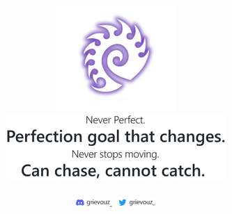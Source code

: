<p align="center" style="line-height:1.8rem">
    <img src="https://raw.githubusercontent.com/grievouz/grievouz/main/img/zerg-icon.png">
    <br>
    <picture>
        <source media="(prefers-color-scheme: dark)" srcset="https://raw.githubusercontent.com/grievouz/grievouz/main/img/quote-dark.svg">
        <source  media="(prefers-color-scheme: light)" srcset="https://raw.githubusercontent.com/grievouz/grievouz/main/img/quote-light.svg">
        <img src="https://raw.githubusercontent.com/grievouz/grievouz/main/img/quote-light.svg">
    </picture>
</p>
<div align="center">
    <br>
    <a href="https://discordapp.com/users/240530818475229184" target="_blank">
        <picture>
            <source media="(prefers-color-scheme: dark)" srcset="https://raw.githubusercontent.com/grievouz/grievouz/main/img/discord-dark.svg">
            <source  media="(prefers-color-scheme: light)" srcset="https://raw.githubusercontent.com/grievouz/grievouz/main/img/discord-light.svg">
            <img height="20px" src="https://raw.githubusercontent.com/grievouz/grievouz/main/img/discord-light.svg">
        </picture>
    </a>
    &nbsp;&nbsp;&nbsp;
    <a href="https://twitter.com/grievouz_" target="_blank">
        <picture>
            <source media="(prefers-color-scheme: dark)" srcset="https://raw.githubusercontent.com/grievouz/grievouz/main/img/twitter-dark.svg">
            <source  media="(prefers-color-scheme: light)" srcset="https://raw.githubusercontent.com/grievouz/grievouz/main/img/twitter-light.svg">
            <img height="20px" src="https://raw.githubusercontent.com/grievouz/grievouz/main/img/twitter-light.svg">
        </picture>
    </a>
</ul>
